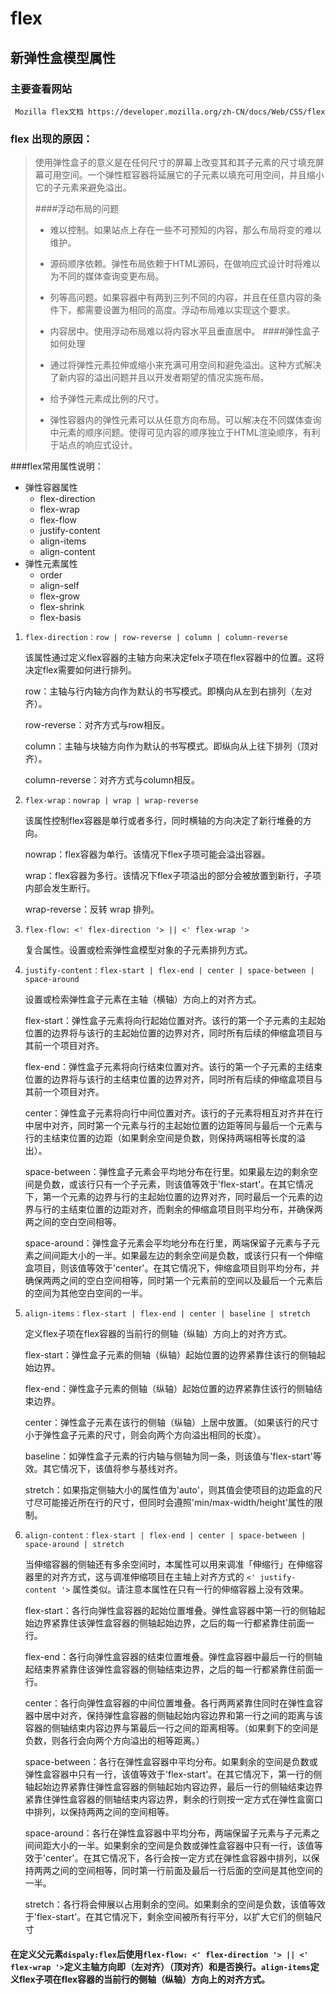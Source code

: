 flex
===================================  
新弹性盒模型属性
-----------------------------------
### 主要查看网站
```
 Mozilla flex文档 https://developer.mozilla.org/zh-CN/docs/Web/CSS/flex
```
### flex 出现的原因：
>使用弹性盒子的意义是在任何尺寸的屏幕上改变其和其子元素的尺寸填充屏幕可用空间。一个弹性框容器将延展它的子元素以填充可用空间，并且缩小它的子元素来避免溢出。
> 
>####浮动布局的问题
>
>* 难以控制。如果站点上存在一些不可预知的内容，那么布局将变的难以维护。
>* 源码顺序依赖。弹性布局依赖于HTML源码，在做响应式设计时将难以为不同的媒体查询变更布局。
>* 列等高问题。如果容器中有两到三列不同的内容，并且在任意内容的条件下，都需要设置为相同的高度。浮动布局难以实现这个要求。
>* 内容居中。使用浮动布局难以将内容水平且垂直居中。
>####弹性盒子如何处理
>
>* 通过将弹性元素拉伸或缩小来充满可用空间和避免溢出。这种方式解决了新内容的溢出问题并且以开发者期望的情况实施布局。
>* 给予弹性元素成比例的尺寸。
>* 弹性容器内的弹性元素可以从任意方向布局。可以解决在不同媒体查询中元素的顺序问题。使得可见内容的顺序独立于HTML渲染顺序，有利于站点的响应式设计。

###flex常用属性说明：

* 弹性容器属性
    * flex-direction
    * flex-wrap
    * flex-flow
    * justify-content
    * align-items
    * align-content
* 弹性元素属性
    * order
    * align-self
    * flex-grow
    * flex-shrink
    * flex-basis

1.  `flex-direction：row | row-reverse | column | column-reverse` 
 
    该属性通过定义flex容器的主轴方向来决定felx子项在flex容器中的位置。这将决定flex需要如何进行排列。 
     
    row：主轴与行内轴方向作为默认的书写模式。即横向从左到右排列（左对齐）。
    
    row-reverse：对齐方式与row相反。
    
    column：主轴与块轴方向作为默认的书写模式。即纵向从上往下排列（顶对齐）。
    
    column-reverse：对齐方式与column相反。

2. `flex-wrap：nowrap | wrap | wrap-reverse`

    该属性控制flex容器是单行或者多行，同时横轴的方向决定了新行堆叠的方向。
    
    nowrap：flex容器为单行。该情况下flex子项可能会溢出容器。
    
    wrap：flex容器为多行。该情况下flex子项溢出的部分会被放置到新行，子项内部会发生断行。
    
    wrap-reverse：反转 wrap 排列。

3. `flex-flow: <' flex-direction '> || <' flex-wrap '>`

    复合属性。设置或检索弹性盒模型对象的子元素排列方式。
    
4. `justify-content：flex-start | flex-end | center | space-between | space-around`

    设置或检索弹性盒子元素在主轴（横轴）方向上的对齐方式。
    
    flex-start：弹性盒子元素将向行起始位置对齐。该行的第一个子元素的主起始位置的边界将与该行的主起始位置的边界对齐，同时所有后续的伸缩盒项目与其前一个项目对齐。
    
    flex-end：弹性盒子元素将向行结束位置对齐。该行的第一个子元素的主结束位置的边界将与该行的主结束位置的边界对齐，同时所有后续的伸缩盒项目与其前一个项目对齐。
   
    center：弹性盒子元素将向行中间位置对齐。该行的子元素将相互对齐并在行中居中对齐，同时第一个元素与行的主起始位置的边距等同与最后一个元素与行的主结束位置的边距（如果剩余空间是负数，则保持两端相等长度的溢出）。
    
    space-between：弹性盒子元素会平均地分布在行里。如果最左边的剩余空间是负数，或该行只有一个子元素，则该值等效于'flex-start'。在其它情况下，第一个元素的边界与行的主起始位置的边界对齐，同时最后一个元素的边界与行的主结束位置的边距对齐，而剩余的伸缩盒项目则平均分布，并确保两两之间的空白空间相等。
    
    space-around：弹性盒子元素会平均地分布在行里，两端保留子元素与子元素之间间距大小的一半。如果最左边的剩余空间是负数，或该行只有一个伸缩盒项目，则该值等效于'center'。在其它情况下，伸缩盒项目则平均分布，并确保两两之间的空白空间相等，同时第一个元素前的空间以及最后一个元素后的空间为其他空白空间的一半。
    
5. `align-items：flex-start | flex-end | center | baseline | stretch`
    
    定义flex子项在flex容器的当前行的侧轴（纵轴）方向上的对齐方式。
    
    flex-start：弹性盒子元素的侧轴（纵轴）起始位置的边界紧靠住该行的侧轴起始边界。
    
    flex-end：弹性盒子元素的侧轴（纵轴）起始位置的边界紧靠住该行的侧轴结束边界。
   
    center：弹性盒子元素在该行的侧轴（纵轴）上居中放置。（如果该行的尺寸小于弹性盒子元素的尺寸，则会向两个方向溢出相同的长度）。
    
    baseline：如弹性盒子元素的行内轴与侧轴为同一条，则该值与'flex-start'等效。其它情况下，该值将参与基线对齐。
 
    stretch：如果指定侧轴大小的属性值为'auto'，则其值会使项目的边距盒的尺寸尽可能接近所在行的尺寸，但同时会遵照'min/max-width/height'属性的限制。
 
6. `align-content：flex-start | flex-end | center | space-between | space-around | stretch`

    当伸缩容器的侧轴还有多余空间时，本属性可以用来调准「伸缩行」在伸缩容器里的对齐方式，这与调准伸缩项目在主轴上对齐方式的 `<' justify-content '>` 属性类似。请注意本属性在只有一行的伸缩容器上没有效果。
    
    flex-start：各行向弹性盒容器的起始位置堆叠。弹性盒容器中第一行的侧轴起始边界紧靠住该弹性盒容器的侧轴起始边界，之后的每一行都紧靠住前面一行。
    
    flex-end：各行向弹性盒容器的结束位置堆叠。弹性盒容器中最后一行的侧轴起结束界紧靠住该弹性盒容器的侧轴结束边界，之后的每一行都紧靠住前面一行。
    
    center：各行向弹性盒容器的中间位置堆叠。各行两两紧靠住同时在弹性盒容器中居中对齐，保持弹性盒容器的侧轴起始内容边界和第一行之间的距离与该容器的侧轴结束内容边界与第最后一行之间的距离相等。（如果剩下的空间是负数，则各行会向两个方向溢出的相等距离。）
    
    space-between：各行在弹性盒容器中平均分布。如果剩余的空间是负数或弹性盒容器中只有一行，该值等效于'flex-start'。在其它情况下，第一行的侧轴起始边界紧靠住弹性盒容器的侧轴起始内容边界，最后一行的侧轴结束边界紧靠住弹性盒容器的侧轴结束内容边界，剩余的行则按一定方式在弹性盒窗口中排列，以保持两两之间的空间相等。
    
    space-around：各行在弹性盒容器中平均分布，两端保留子元素与子元素之间间距大小的一半。如果剩余的空间是负数或弹性盒容器中只有一行，该值等效于'center'。在其它情况下，各行会按一定方式在弹性盒容器中排列，以保持两两之间的空间相等，同时第一行前面及最后一行后面的空间是其他空间的一半。
    
    stretch：各行将会伸展以占用剩余的空间。如果剩余的空间是负数，该值等效于'flex-start'。在其它情况下，剩余空间被所有行平分，以扩大它们的侧轴尺寸
#### 在定义父元素`dispaly:flex`后使用`flex-flow: <' flex-direction '> || <' flex-wrap '>`定义主轴方向即（左对齐）（顶对齐）和是否换行。`align-items`定义flex子项在flex容器的当前行的侧轴（纵轴）方向上的对齐方式。







